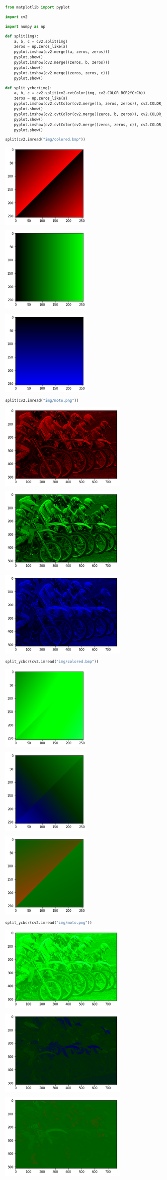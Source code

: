 

```python
from matplotlib import pyplot
```


```python
import cv2
```


```python
import numpy as np
```


```python
def split(img):
    a, b, c = cv2.split(img)
    zeros = np.zeros_like(a)
    pyplot.imshow(cv2.merge((a, zeros, zeros)))
    pyplot.show()
    pyplot.imshow(cv2.merge((zeros, b, zeros)))
    pyplot.show()
    pyplot.imshow(cv2.merge((zeros, zeros, c)))
    pyplot.show()
```


```python
def split_ycbcr(img):
    a, b, c = cv2.split(cv2.cvtColor(img, cv2.COLOR_BGR2YCrCb))
    zeros = np.zeros_like(a)
    pyplot.imshow(cv2.cvtColor(cv2.merge((a, zeros, zeros)), cv2.COLOR_YCrCb2BGR))
    pyplot.show()
    pyplot.imshow(cv2.cvtColor(cv2.merge((zeros, b, zeros)), cv2.COLOR_YCrCb2BGR))
    pyplot.show()
    pyplot.imshow(cv2.cvtColor(cv2.merge((zeros, zeros, c)), cv2.COLOR_YCrCb2BGR))
    pyplot.show()
```


```python
split(cv2.imread("img/colored.bmp"))
```


![png](output_5_0.png)



![png](output_5_1.png)



![png](output_5_2.png)



```python
split(cv2.imread("img/moto.png"))
```


![png](output_6_0.png)



![png](output_6_1.png)



![png](output_6_2.png)



```python
split_ycbcr(cv2.imread("img/colored.bmp"))
```


![png](output_7_0.png)



![png](output_7_1.png)



![png](output_7_2.png)



```python
split_ycbcr(cv2.imread("img/moto.png"))
```


![png](output_8_0.png)



![png](output_8_1.png)



![png](output_8_2.png)

